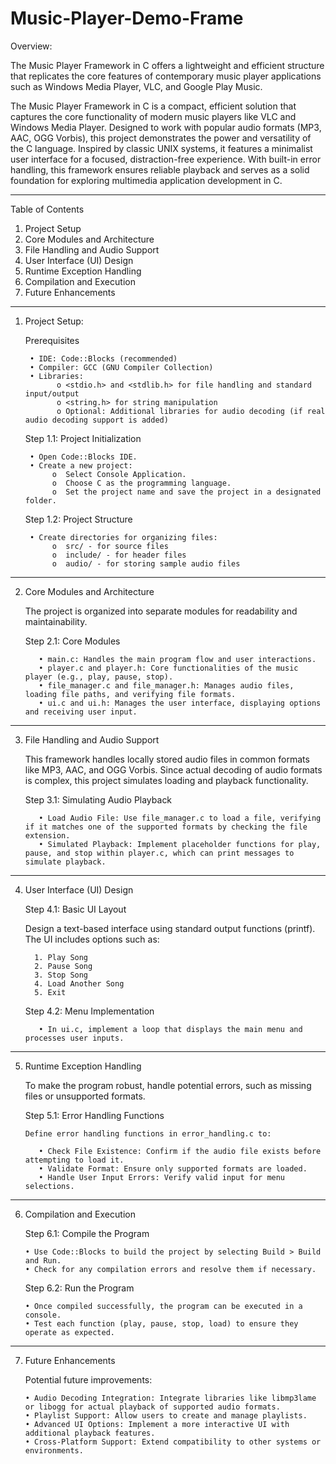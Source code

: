 # Music-Player-Demo-Frame
   
   Overview: 

   The Music Player Framework in C offers a lightweight and efficient structure that replicates the core features of contemporary music player applications such as Windows Media Player, VLC, and Google Play Music.
   
   The Music Player Framework in C is a compact, efficient solution that captures the core functionality of modern music players like VLC and Windows Media Player. Designed to work with popular audio formats (MP3, AAC, OGG Vorbis), this project demonstrates the power and versatility of the C language. Inspired by classic UNIX systems, it features a minimalist user interface for a focused, distraction-free experience. With built-in error handling, this framework ensures reliable playback and serves as a solid foundation for exploring multimedia application development in C.
________________________________________________________________________________


Table of Contents
1.	Project Setup
2.	Core Modules and Architecture
3.	File Handling and Audio Support
4.	User Interface (UI) Design
5.	Runtime Exception Handling
6.	Compilation and Execution
7.	Future Enhancements
________________________________________________________________________________


1. Project Setup:

   Prerequisites

        • IDE: Code::Blocks (recommended)
        • Compiler: GCC (GNU Compiler Collection)
        • Libraries:
              o <stdio.h> and <stdlib.h> for file handling and standard input/output
              o <string.h> for string manipulation
              o Optional: Additional libraries for audio decoding (if real audio decoding support is added)

      Step 1.1: Project Initialization
   
        • Open Code::Blocks IDE.
        • Create a new project:
             o	Select Console Application.
             o	Choose C as the programming language.
             o	Set the project name and save the project in a designated folder.
 
      Step 1.2: Project Structure
   
        • Create directories for organizing files:
             o	src/ - for source files
             o	include/ - for header files
             o	audio/ - for storing sample audio files
________________________________________________________________________________


2. Core Modules and Architecture

   The project is organized into separate modules for readability and maintainability.

      Step 2.1: Core Modules
   
          • main.c: Handles the main program flow and user interactions.
          • player.c and player.h: Core functionalities of the music player (e.g., play, pause, stop).
          • file_manager.c and file_manager.h: Manages audio files, loading file paths, and verifying file formats.
          • ui.c and ui.h: Manages the user interface, displaying options and receiving user input.
________________________________________________________________________________


3. File Handling and Audio Support
   
   This framework handles locally stored audio files in common formats like MP3, AAC, and OGG Vorbis. Since actual decoding of audio formats is complex, this project simulates loading and playback functionality.

      Step 3.1: Simulating Audio Playback

          • Load Audio File: Use file_manager.c to load a file, verifying if it matches one of the supported formats by checking the file extension.
          • Simulated Playback: Implement placeholder functions for play, pause, and stop within player.c, which can print messages to simulate playback.
________________________________________________________________________________


4. User Interface (UI) Design

   Step 4.1: Basic UI Layout

      Design a text-based interface using standard output functions (printf). The UI includes options such as:
   
         1. Play Song
         2. Pause Song
         3. Stop Song
         4. Load Another Song
         5. Exit
   
     Step 4.2: Menu Implementation
  
          • In ui.c, implement a loop that displays the main menu and processes user inputs.
________________________________________________________________________________


5. Runtime Exception Handling
   
   To make the program robust, handle potential errors, such as missing files or unsupported formats.
   
   Step 5.1: Error Handling Functions
       
       Define error handling functions in error_handling.c to:
       
          • Check File Existence: Confirm if the audio file exists before attempting to load it.
          • Validate Format: Ensure only supported formats are loaded.
          • Handle User Input Errors: Verify valid input for menu selections.
________________________________________________________________________________


6. Compilation and Execution
   
     Step 6.1: Compile the Program
   
       • Use Code::Blocks to build the project by selecting Build > Build and Run.
       • Check for any compilation errors and resolve them if necessary.

   Step 6.2: Run the Program
   
       • Once compiled successfully, the program can be executed in a console.
       • Test each function (play, pause, stop, load) to ensure they operate as expected.
________________________________________________________________________________


7. Future Enhancements
  
   Potential future improvements:
   
       • Audio Decoding Integration: Integrate libraries like libmp3lame or libogg for actual playback of supported audio formats.
       • Playlist Support: Allow users to create and manage playlists.
       • Advanced UI Options: Implement a more interactive UI with additional playback features.
       • Cross-Platform Support: Extend compatibility to other systems or environments.
